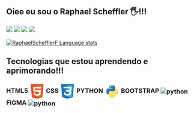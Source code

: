 
## Oiee eu sou o Raphael Scheffler 🖐️!!!

<div> 
  <a href="https://www.youtube.com/c/ComputaçãoemMovimento" target="_blank"><img src="https://img.shields.io/badge/YouTube-FF0000?style=for-the-badge&logo=youtube&logoColor=white" target="_blank"></a>
  <a href="https://www.instagram.com/raphaelhsf47" target="_blank"><img src="https://img.shields.io/badge/-Instagram-%23E4405F?style=for-the-badge&logo=instagram&logoColor=white" target="_blank"></a>
  <a href = "mailto:pcraphaelscheffler@gmail.com"><img src="https://img.shields.io/badge/-Gmail-%23333?style=for-the-badge&logo=gmail&logoColor=white" target="_blank"></a>
  <a href="https://www.linkedin.com/in/raphaelscheffler" target="_blank"><img src="https://img.shields.io/badge/-LinkedIn-%230077B5?style=for-the-badge&logo=linkedin&logoColor=white" target="_blank"></a> 
</div> 
<div>
  <img https://github-readme-stats.vercel.app/api/wakatime?username=RaphaelSchefflerF>
</div>
<div> 
<a href="https://github.com/anuraghazra/github-readme-stats#gh-dark-mode-only">
<img height=200 src="https://github-readme-stats-git-masterrstaa-rickstaa.vercel.app/api/top-langs/?username=RaphaelSchefflerF&layout=compact&langs_count=10&hide_border=true&include_orgs=true&theme=dark&bg_color=000000#gh-dark-mode-only" alt="RaphaelSchefflerF Language stats" />
</a>
</div>
  
## Tecnologias que estou aprendendo e aprimorando!!!
  
### HTML5 <img align="center" height="40" alt="html5" width="40" src="https://raw.githubusercontent.com/devicons/devicon/master/icons/html5/html5-original.svg">  CSS <img align="center" height="40" alt="css" width="40" src="https://raw.githubusercontent.com/devicons/devicon/master/icons/css3/css3-original.svg">  PYTHON <img align="center" height="40" alt="python" width="40" src="https://raw.githubusercontent.com/devicons/devicon/master/icons/python/python-original.svg">  BOOTSTRAP <img align="center" height="40" alt="python" width="40" src="https://cdn.jsdelivr.net/gh/devicons/devicon/icons/bootstrap/bootstrap-original.svg"> FIGMA <img align="center" height="40" alt="python" width="40" src="https://cdn.jsdelivr.net/gh/devicons/devicon/icons/figma/figma-original.svg" />
                   


 

